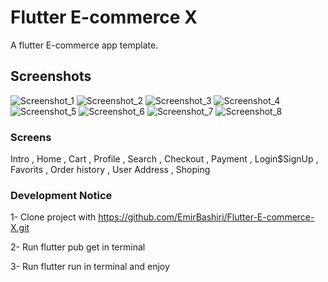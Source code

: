 # Flutter E-commerce X 

A flutter E-commerce app template.

## Screenshots
![Screenshot_1](https://user-images.githubusercontent.com/111413480/213930626-d59cc147-1294-43d8-baf0-011348f127c3.jpg)
![Screenshot_2](https://user-images.githubusercontent.com/111413480/213930656-13329dc6-3a01-4a01-b5fa-e89f5e8d3899.jpg)
![Screenshot_3](https://user-images.githubusercontent.com/111413480/213930674-e7ff38a0-a9d9-4a4a-998f-fd41f783ae6a.jpg)
![Screenshot_4](https://user-images.githubusercontent.com/111413480/213930691-a87a6e9b-3b7e-4c2d-8e0b-af4bc3a1112d.jpg)
![Screenshot_5](https://user-images.githubusercontent.com/111413480/213930716-b2f3fbd3-adc9-45c1-ac53-69a990f38860.jpg)
![Screenshot_6](https://user-images.githubusercontent.com/111413480/213930733-e3c9de65-f6c0-4063-891f-0d7c26ff4b7e.jpg)
![Screenshot_7](https://user-images.githubusercontent.com/111413480/213930739-010aef8c-7fa8-485b-bdb0-a5d8171359bf.jpg)
![Screenshot_8](https://user-images.githubusercontent.com/111413480/213930749-f804f4e9-38a9-4ca0-b446-f0c112aaf24e.jpg)

### Screens

Intro , Home , Cart , Profile , Search , Checkout , Payment , Login$SignUp , Favorits , Order history , User Address , Shoping

### Development Notice

1- Clone project with https://github.com/EmirBashiri/Flutter-E-commerce-X.git

2- Run flutter pub get in terminal

3- Run flutter run in terminal and enjoy
